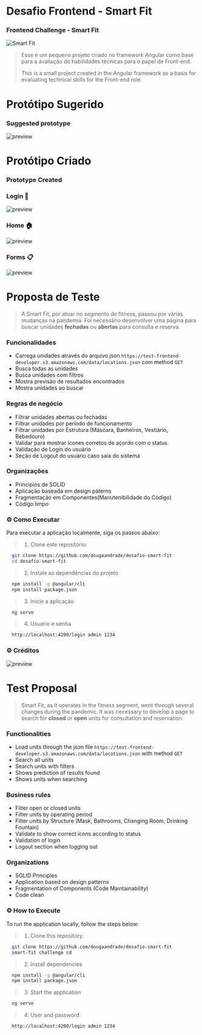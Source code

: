 # Desafio Frontend - Smart Fit

### Frontend Challenge - Smart Fit

![Smart Fit](./src/assets/img/svg/logo.svg)

> Esse é um pequeno projeto criado no framework Angular como base para a avaliação de habilidades técnicas para o papel de Front-end.
>
> This is a small project created in the Angular framework as a basis for evaluating technical skills for the Front-end role.

# Protótipo Sugerido

### Suggested prototype

![preview](preview-origin.png)

# Protótipo Criado

### Prototype Created

### Login 🔐

![preview](Login-Page.png)

### Home 🏠

![preview](Home-Page.png)

### Forms 📋

![preview](Forms-Page.png)

# Proposta de Teste

> A Smart Fit, por atuar no segmento de fitness, passou por várias mudanças na pandemia. Foi necessário desenvolver uma página para buscar unidades **fechadas** ou **abertas** para consulta e reserva.

### Funcionalidades

- Carrega unidades através do arquivo json `https://test-frontend-developer.s3.amazonaws.com/data/locations.json` com method `GET`
- Busca todas as unidades
- Busca unidades com filtros
- Mostra previsão de resultados encontrados
- Mostra unidades ao buscar

### Regras de negócio

- Filtrar unidades abertas ou fechadas
- Filtrar unidades por período de funcionamento
- Filtrar unidades por Estrutura (Máscara, Banheiros, Vestiário, Bebedouro)
- Validar para mostrar ícones corretos de acordo com o status
- Validação de Login do usuário
- Seção de Logout do usuário caso saia do sistema

### Organizações

- Principios de SOLID
- Aplicação baseada em design paterns
- Fragmentação em Componentes(Manutenibilidade do Código)
- Código limpo

### ⚙️ Como Executar

Para executar a aplicação localmente, siga os passos abaixo:

> 1. Clone este repositório:

```bash
  git clone https://github.com/dougaandrade/desafio-smart-fit
  cd desafio-smart-fit

```

> 2. Instale as dependências do projeto

```bash
  npm install -g @angular/cli
  npm install package.json

```

> 3. Inicie a aplicação

```bash
  ng serve

```

> 4. Usuario e senha

```bash
  http://localhost:4200/login admin 1234

```

### ⚙️ Créditos

![preview](License.png)

# Test Proposal

> Smart Fit, as it operates in the fitness segment, went through several changes during the pandemic. It was necessary to develop a page to search for **closed** or **open** units for consultation and reservation.

### Functionalities

- Load units through the json file `https://test-frontend-developer.s3.amazonaws.com/data/locations.json` with method `GET`
- Search all units
- Search units with filters
- Shows prediction of results found
- Shows units when searching

### Business rules

- Filter open or closed units
- Filter units by operating period
- Filter units by Structure (Mask, Bathrooms, Changing Room, Drinking Fountain)
- Validate to show correct icons according to status
- Validation of login
- Logout section when logging out

### Organizations

- SOLID Principles
- Application based on design patterns
- Fragmentation of Components (Code Maintainability)
- Code clean

### ⚙️ How to Execute

To run the application locally, follow the steps below:

> 1. Clone this repository:

```bash
  git clone https://github.com/dougaandrade/desafio-smart-fit
  smart-fit challenge cd

```

> 2. Install dependencies

```bash
  npm install -g @angular/cli
  npm install package.json

```

> 3. Start the application

```bash
  ng serve

```

> 4. User and password

```bash
  http://localhost:4200/login admin 1234

```

